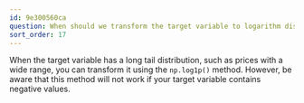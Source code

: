 ```yaml
---
id: 9e300560ca
question: When should we transform the target variable to logarithm distribution?
sort_order: 17
---
```


When the target variable has a long tail distribution, such as prices with a wide range, you can transform it using the `np.log1p()` method. However, be aware that this method will not work if your target variable contains negative values.